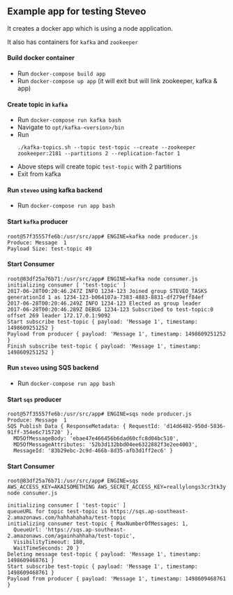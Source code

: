 ## Example app for testing Steveo

It creates a docker app which is using a node application.

It also has containers for `kafka` and `zookeeper`

#### Build docker container
  - Run `docker-compose build app`
  - Run `docker-compose up app` (it will exit but will link zookeeper, kafka & app)

#### Create topic in `kafka`

  - Run `docker-compose run kafka bash`
  - Navigate to `opt/kafka-<version>/bin`
  - Run
    ```shell
    ./kafka-topics.sh --topic test-topic --create --zookeeper zookeeper:2181 --partitions 2 --replication-factor 1
    ```
  - Above steps will create topic `test-topic` with 2 partitions
  - Exit from kafka

#### Run `steveo` using kafka backend
  - Run `docker-compose run app bash`

#### Start `kafka` producer
  ```shell
  root@57f35557fe6b:/usr/src/app# ENGINE=kafka node producer.js
  Produce: Message  1
  Payload Size: test-topic 49
  ```

#### Start Consumer
  ```shell
  root@83df25a76b71:/usr/src/app# ENGINE=kafka node consumer.js
  initializing consumer [ 'test-topic' ]
  2017-06-28T00:20:46.247Z INFO 1234-123 Joined group STEVEO_TASKS generationId 1 as 1234-123-b064107a-7383-4883-8831-df279eff84ef
  2017-06-28T00:20:46.249Z INFO 1234-123 Elected as group leader
  2017-06-28T00:20:46.289Z DEBUG 1234-123 Subscribed to test-topic:0 offset 269 leader 172.17.0.1:9092
  Start subscribe test-topic { payload: 'Message 1', timestamp: 1498609251252 }
  Payload from producer { payload: 'Message 1', timestamp: 1498609251252 }
  Finish subscribe test-topic { payload: 'Message 1', timestamp: 1498609251252 }
  ```

#### Run `steveo` using SQS backend
  - Run `docker-compose run app bash`

#### Start `sqs` producer
  ```shell
  root@57f35557fe6b:/usr/src/app# ENGINE=sqs node producer.js
  Produce: Message  1
  SQS Publish Data { ResponseMetadata: { RequestId: 'd14d6482-950d-5836-91ff-354e6c715720' },
    MD5OfMessageBody: 'ebae47e466456b6dad60cfc8d04bc510',
    MD5OfMessageAttributes: '52b3d132bbd04ee6322882f3e2ee4003',
    MessageId: '83b29ebc-2c9d-466b-8d35-afb3d1ff2ec6' }
  ```

#### Start Consumer
  ```shell
  root@83df25a76b71:/usr/src/app# ENGINE=sqs AWS_ACCESS_KEY=AKAISOMETHING AWS_SECRET_ACCESS_KEY=reallylongs3cr3tk3y node consumer.js

  initializing consumer [ 'test-topic' ]
  queueURL for topic test-topic is https://sqs.ap-southeast-2.amazonaws.com/hahhahahaha/test-topic
  initializing consumer test-topic { MaxNumberOfMessages: 1,
    QueueUrl: 'https://sqs.ap-southeast-2.amazonaws.com/againhahhaha/test-topic',
    VisibilityTimeout: 180,
    WaitTimeSeconds: 20 }
  Deleting message test-topic { payload: 'Message 1', timestamp: 1498609468761 }
  Start subscribe test-topic { payload: 'Message 1', timestamp: 1498609468761 }
  Payload from producer { payload: 'Message 1', timestamp: 1498609468761 }
  ```




